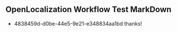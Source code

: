 ## OpenLocalization Workflow Test MarkDown
* 4838459d-d0be-44e5-9e21-e348834aa1bd thanks!

<!--HONumber=Jul16_HO2-->



